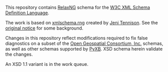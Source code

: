This repository contains [RelaxNG](http://relaxng.org/) schema for the
[W3C XML Schema Definition Language](http://www.w3.org/TR/xmlschema-1).

The work is based on
[xmlschema.rng](http://www.jenitennison.com/schema/xmlschema.rng)
created by [Jeni Tennison](http://www.jenitennison.com/index.xml).  See
the [original
notice](https://lists.oasis-open.org/archives/relax-ng/200106/msg00228.html)
for some background.

Changes in this repository reflect modifications required to fix false
diagnostics on a subset of the [Open Geospatial Consortium,
Inc.](http://www.opengeospatial.org/) schemas, as well as other schemas
supported by [PyXB](http://pyxb.sourceforge.net/).  XSD schema herein
validate the changes.

An XSD 1.1 variant is in the work queue.
